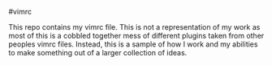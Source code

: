 #vimrc 

This repo contains my vimrc file.  This is not a representation of my work as most of this is a cobbled together mess of different plugins taken from other peoples vimrc files. Instead, this is a sample of how I work and my abilities to make something out of a larger collection of ideas.
